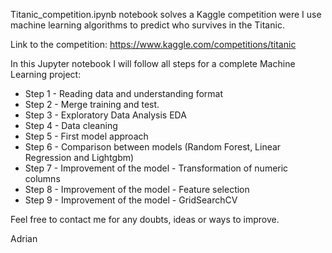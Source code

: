 Titanic_competition.ipynb notebook solves a Kaggle competition were I use machine learning algorithms to predict who survives in the Titanic.

Link to the competition: https://www.kaggle.com/competitions/titanic

In this Jupyter notebook I will follow all steps for a complete Machine Learning project:
  - Step 1 - Reading data and understanding format
  - Step 2 - Merge training and test.
  - Step 3 - Exploratory Data Analysis EDA
  - Step 4 - Data cleaning
  - Step 5 - First model approach
  - Step 6 - Comparison between models (Random Forest, Linear Regression and Lightgbm)
  - Step 7 - Improvement of the model - Transformation of numeric columns
  - Step 8 - Improvement of the model - Feature selection
  - Step 9 - Improvement of the model - GridSearchCV

Feel free to contact me for any doubts, ideas or ways to improve.

Adrian
